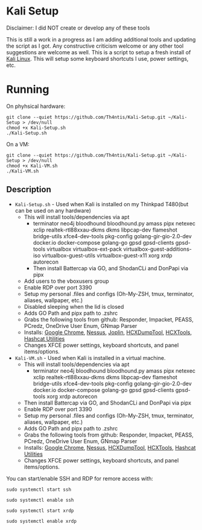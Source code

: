 # Kali Setup
Disclaimer: I did NOT create or develop any of these tools

This is still a work in a progress as I am adding additional tools and updating the script as I got. Any constructive criticism welcome or any other tool suggestions are welcome as well. This is a script to setup a fresh install of [Kali Linux](https://www.kali.org/). This will setup some keyboard shortcuts I use, power settings, etc.

# Running
On phyhsical hardware:
```
git clone --quiet https://github.com/Th4ntis/Kali-Setup.git ~/Kali-Setup > /dev/null
chmod +x Kali-Setup.sh
./Kali-Setup.sh
```
On a VM:
```
git clone --quiet https://github.com/Th4ntis/Kali-Setup.git ~/Kali-Setup > /dev/null
chmod +x Kali-VM.sh
./Kali-VM.sh
```
## Description
* `Kali-Setup.sh` - Used when Kali is installed on my Thinkpad T480(but can be used on any hardware)
  * This will install tools/dependencies via apt
    * terminator neo4j bloodhound bloodhound.py amass pipx netexec xclip realtek-rtl88xxau-dkms dkms libpcap-dev flameshot bridge-utils xfce4-dev-tools pkg-config golang-gir-gio-2.0-dev docker.io docker-compose golang-go gpsd gpsd-clients gpsd-tools virtualbox virtualbox-ext-pack virtualbox-guest-additions-iso virtualbox-guest-utils virtualbox-guest-x11 xorg xrdp autorecon
    * Then install Battercap via GO, and ShodanCLi and DonPapi via pipx
  * Add users to the vboxusers group
  * Enable RDP over port 3390
  * Setup my personal .files and configs (Oh-My-ZSH, tmux, terminator, aliases, wallpaper, etc.)
  * Disabled sleeping when the lid is closed
  * Adds GO Path and pipx path to .zshrc
  * Grabs the following tools from github: Responder, Impacket, PEASS, PCredz, OneDrive User Enum, GNmap Parser
  * Installs: [Google Chrome](https://www.google.com/chrome/), [Nessus](https://www.tenable.com/products/nessus), [Joplin](https://joplinapp.org/), [HCXDumpTool](https://github.com/ZerBea/hcxdumptool), [HCXTools](https://github.com/ZerBea/hcxtools), [Hashcat Utilities](https://github.com/hashcat/hashcat-utils)
  * Changes XFCE power settings, keyboard shortcuts, and panel items/options.
* `Kali-VM.sh` - Used when Kali is installed in a virtual machine.
  * This will install tools/dependencies via apt
    * terminator neo4j bloodhound bloodhound.py amass pipx netexec xclip realtek-rtl88xxau-dkms dkms libpcap-dev flameshot bridge-utils xfce4-dev-tools pkg-config golang-gir-gio-2.0-dev docker.io docker-compose golang-go gpsd gpsd-clients gpsd-tools xorg xrdp autorecon
  * Then install Battercap via GO, and ShodanCLi and DonPapi via pipx
  * Enable RDP over port 3390
  * Setup my personal .files and configs (Oh-My-ZSH, tmux, terminator, aliases, wallpaper, etc.)
  * Adds GO Path and pipx path to .zshrc
  * Grabs the following tools from github: Responder, Impacket, PEASS, PCredz, OneDrive User Enum, GNmap Parser
  * Installs: [Google Chrome](https://www.google.com/chrome/), [Nessus](https://www.tenable.com/products/nessus), [HCXDumpTool](https://github.com/ZerBea/hcxdumptool), [HCXTools](https://github.com/ZerBea/hcxtools), [Hashcat Utilities](https://github.com/hashcat/hashcat-utils)
  * Changes XFCE power settings, keyboard shortcuts, and panel items/options.
 
You can start/enable SSH and RDP for remore access with:
```
sudo systemctl start ssh
```
```
sudo systemctl enable ssh
```
```
sudo systemctl start xrdp
```
```
sudo systemctl enable xrdp
```
